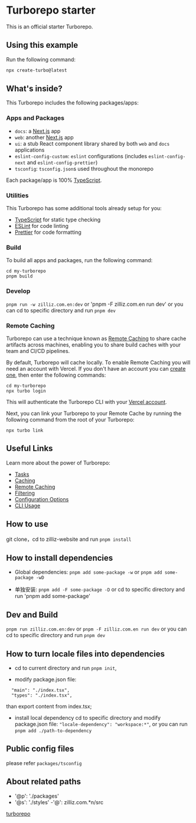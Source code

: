 # Turborepo starter

This is an official starter Turborepo.

## Using this example

Run the following command:

```sh
npx create-turbo@latest
```

## What's inside?

This Turborepo includes the following packages/apps:

### Apps and Packages

- `docs`: a [Next.js](https://nextjs.org/) app
- `web`: another [Next.js](https://nextjs.org/) app
- `ui`: a stub React component library shared by both `web` and `docs` applications
- `eslint-config-custom`: `eslint` configurations (includes `eslint-config-next` and `eslint-config-prettier`)
- `tsconfig`: `tsconfig.json`s used throughout the monorepo

Each package/app is 100% [TypeScript](https://www.typescriptlang.org/).

### Utilities

This Turborepo has some additional tools already setup for you:

- [TypeScript](https://www.typescriptlang.org/) for static type checking
- [ESLint](https://eslint.org/) for code linting
- [Prettier](https://prettier.io) for code formatting

### Build

To build all apps and packages, run the following command:

```
cd my-turborepo
pnpm build
```

### Develop

`pnpm run -w zilliz.com.en:dev` or 'pnpm -F zilliz.com.en run dev'
or you can cd to specific directory and run `pnpm dev`

### Remote Caching

Turborepo can use a technique known as [Remote Caching](https://turbo.build/repo/docs/core-concepts/remote-caching) to share cache artifacts across machines, enabling you to share build caches with your team and CI/CD pipelines.

By default, Turborepo will cache locally. To enable Remote Caching you will need an account with Vercel. If you don't have an account you can [create one](https://vercel.com/signup), then enter the following commands:

```
cd my-turborepo
npx turbo login
```

This will authenticate the Turborepo CLI with your [Vercel account](https://vercel.com/docs/concepts/personal-accounts/overview).

Next, you can link your Turborepo to your Remote Cache by running the following command from the root of your Turborepo:

```
npx turbo link
```

## Useful Links

Learn more about the power of Turborepo:

- [Tasks](https://turbo.build/repo/docs/core-concepts/monorepos/running-tasks)
- [Caching](https://turbo.build/repo/docs/core-concepts/caching)
- [Remote Caching](https://turbo.build/repo/docs/core-concepts/remote-caching)
- [Filtering](https://turbo.build/repo/docs/core-concepts/monorepos/filtering)
- [Configuration Options](https://turbo.build/repo/docs/reference/configuration)
- [CLI Usage](https://turbo.build/repo/docs/reference/command-line-reference)

## How to use

git clone，cd to zilliz-website and run `pnpm install`

## How to install dependencies

- Global dependencies:
  `pnpm add some-package -w` or `pnpm add some-package -wD`

- 单独安装:
  `pnpm add -F some-package -D` or cd to specific directory and run 'pnpm add some-package'

## Dev and Build

`pnpm run zilliz.com.en:dev` or `pnpm -F zilliz.com.en run dev`
or you can cd to specific directory and run `pnpm dev`

## How to turn locale files into dependencies

- cd to current directory and run `pnpm init`,

- modify package.json file:

```
  "main": "./index.tsx",
  "types": "./index.tsx",
```

than export content from index.tsx;

- install local dependency
  cd to specific directory and modify package.json file:
  `"locale-dependency": "workspace:*"`, or you can run `pnpm add ./path-to-dependency`

## Public config files

please refer `packages/tsconfig`

## About related paths

- '@p': './packages'
- '@s': './styles'
  -'@': zilliz.com.\*n/src

[turborepo](https://turbo.build/repo/docs/getting-started/create-new)
